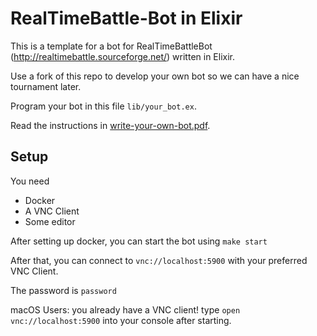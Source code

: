 # RealTimeBattle-Bot in Elixir

This is a template for a bot for RealTimeBattleBot (http://realtimebattle.sourceforge.net/) written in Elixir.

Use a fork of this repo to develop your own bot so we can have a nice tournament later.

Program your bot in this file `lib/your_bot.ex`.

Read the instructions in [write-your-own-bot.pdf](write-your-own-bot.pdf).

## Setup

You need

 * Docker
 * A VNC Client
 * Some editor

After setting up docker, you can start the bot using `make start`

After that, you can connect to `vnc://localhost:5900` with your preferred VNC Client.

The password is `password`

macOS Users: you already have a VNC client! type `open vnc://localhost:5900` into your console after starting.
